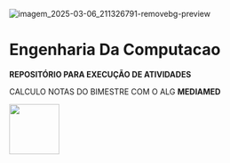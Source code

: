 ![imagem_2025-03-06_211326791-removebg-preview](https://github.com/user-attachments/assets/8b1c4cc5-331c-4bc7-b70b-360b3df7e0a3)


# Engenharia Da Computacao

**REPOSITÓRIO PARA EXECUÇÃO DE ATIVIDADES**

CALCULO NOTAS DO BIMESTRE COM O ALG **MEDIAMED**

<img src="https://cdn.jsdelivr.net/gh/devicons/devicon@latest/icons/python/python-original.svg" width="90" />



